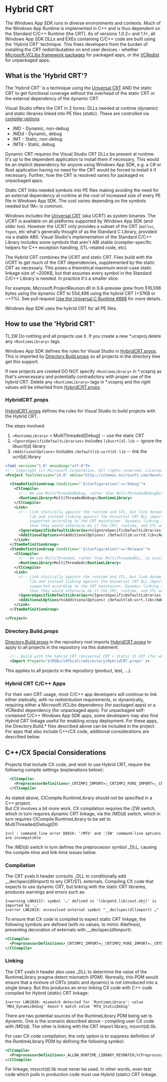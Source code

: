 # Hybrid CRT

The Windows App SDK runs in diverse environments and contexts. Much of the Windows App Runtime
is implemented in C++ and is thus dependent on the Standard C/C++ Runtime (the CRT). 
As of versions 1.0.2+ and 1.1+, all Windows App SDK DLLs and EXEs containing C/C++ code are built 
using the 'Hybrid CRT' technique. This frees developers from the burden of installing the CRT 
redistributables on end user devices - whether 
[Microsoft.VCLibs framework packages](https://docs.microsoft.com/troubleshoot/developer/visualstudio/cpp/libraries/c-runtime-packages-desktop-bridge) 
for packaged apps, or the 
[VCRedist](https://docs.microsoft.com/cpp/windows/latest-supported-vc-redist?view=msvc-170) 
for unpackaged apps. 

## What is the 'Hybrid CRT'?

The 'Hybrid CRT' is a technique using the
[Universal CRT](https://docs.microsoft.com/cpp/windows/universal-crt-deployment?view=msvc-160)
AND the static CRT to get functional coverage without the overhead of the static CRT or the external
dependency of the dynamic CRT.

Visual Studio offers the CRT in 2 forms: DLLs needed at runtime (dynamic) and static
libraries linked into PE files (static). These are controlled via
[compiler options](https://docs.microsoft.com/cpp/build/reference/md-mt-ld-use-run-time-library?view=msvc-160)

* /MD - Dynamic, non-debug
* /MDd - Dynamic, debug
* /MT - Static, non-debug
* /MTd - Static, debug

Dynamic CRT requires the Visual Studio CRT DLLs be present at runtime. It's up to the dependent
application to install them if necessary. This would be an implicit dependency for anyone using
Windows App SDK, e.g. a C# or Rust application having no need for the CRT would be forced to install
it if necessary. Further, how the CRT is resolved varies for packaged vs unpackaged apps.

Static CRT links needed symbols into PE files making avoiding the need for an external dependency at
runtime at the cost of increased size of every PE file in Windows App SDK. The cost varies depending
on the symbols needed but 1M+ is common.

Windows includes the
[Universal CRT](https://docs.microsoft.com/cpp/windows/universal-crt-deployment?view=msvc-160)
(aka UCRT) as system binaries. The UCRT is available on all platforms supported by Windows App SDK
(and older too). However the UCRT only provides a subset of the CRT (`malloc`, `fopen`, etc what's
generally thought of as the Standard C Library, provided via a stable ABI). Visual Studio's
implementation of the Standard C/C++ Library includes some symbols that aren't ABI stable
(compiler-specific helpers for C++ exception handling, STL-related code, etc).

The Hybrid CRT combines the UCRT and static CRT. Files build with the UCRT to get much of the CRT
dependencies, supplemented by the static CRT as necessary. This poses a theoretical maximum
worst-case static linkage size of ~200KB, but that assumes every symbol in the Standard C/C++
Library is needed. In practice it's a smaller slice.

For example, Microsoft.ProjectReunion.dll in 0.8-preview grew from 516,096 bytes using the dynamic
CRT to 554,496 using the hybrid CRT (+37KB or ~+7%). See pull request
[Use the Universal C Runtime #888](https://github.com/microsoft/WindowsAppSDK/pull/888) for more
details.

Windows App SDK uses the hybrid CRT for all PE files.

## How to use the 'Hybrid CRT'

TL;DR Do nothing and all projects use it. If you create a new *.vcxproj delete any `<RuntimeLibrary>` tags.

Windows App SDK defines the rules for Visual Studio in [HybridCRT.props](https://github.com/microsoft/WindowsAppSDK/blob/main/HybridCRT.props).
This is imported by
[Directory.Build.props](https://github.com/microsoft/WindowsAppSDK/blob/main/Directory.Build.props) so all
projects in the directory tree get this support.

If new projects are created DO NOT specify `<RuntimeLibrary>` in *.vcxproj as that's unnecessary and
potentially contradictory with proper use of the hybrid CRT. Delete any `<RuntimeLibrary>` tags in
*.vcxproj and the right values will be inherited from
[HybridCRT.props](https://github.com/microsoft/WindowsAppSDK/blob/main/HybridCRT.props).

### HybridCRT.props

[HybridCRT.props](https://github.com/microsoft/WindowsAppSDK/blob/main/HybridCRT.props) defines the
rules for Visual Studio to build projects with the Hybrid CRT.

The steps involved:

1. `<RuntimeLibrary>` = MultiThreaded\[Debug\] -- use the static CRT
2. `<IgnoreSpecificDefaultLibraries>` includes `libucrt[d].lib` -- ignore the libucrt\[d\] library
3. `<AdditionalOptions>` includes `/defaultlib:ucrt[d].lib` -- link the ucrt\[d\] library

```xml
<?xml version="1.0" encoding="utf-8"?>
<!-- Copyright (c) Microsoft Corporation. All rights reserved. Licensed under the MIT License. See LICENSE in the project root for license information. -->
<Project ToolsVersion="14.0" xmlns="http://schemas.microsoft.com/developer/msbuild/2003">

  <ItemDefinitionGroup Condition="'$(Configuration)'=='Debug'">
    <ClCompile>
      <!-- We use MultiThreadedDebug, rather than MultiThreadedDebugDLL, to avoid DLL dependencies on VCRUNTIME140d.dll and MSVCP140d.dll. -->
      <RuntimeLibrary>MultiThreadedDebug</RuntimeLibrary>
    </ClCompile>
    <Link>
      <!-- Link statically against the runtime and STL, but link dynamically against the CRT by ignoring the static CRT
           lib and instead linking against the Universal CRT DLL import library. This "hybrid" linking mechanism is
           supported according to the CRT maintainer. Dynamic linking against the CRT makes the binaries a bit smaller
           than they would otherwise be if the CRT, runtime, and STL were all statically linked in. -->
      <IgnoreSpecificDefaultLibraries>%(IgnoreSpecificDefaultLibraries);libucrtd.lib</IgnoreSpecificDefaultLibraries>
      <AdditionalOptions>%(AdditionalOptions) /defaultlib:ucrtd.lib</AdditionalOptions>
    </Link>
  </ItemDefinitionGroup>
  <ItemDefinitionGroup Condition="'$(Configuration)'=='Release'">
    <ClCompile>
      <!-- We use MultiThreaded, rather than MultiThreadedDLL, to avoid DLL dependencies on VCRUNTIME140.dll and MSVCP140.dll. -->
      <RuntimeLibrary>MultiThreaded</RuntimeLibrary>
    </ClCompile>
    <Link>
      <!-- Link statically against the runtime and STL, but link dynamically against the CRT by ignoring the static CRT
           lib and instead linking against the Universal CRT DLL import library. This "hybrid" linking mechanism is
           supported according to the CRT maintainer. Dynamic linking against the CRT makes the binaries a bit smaller
           than they would otherwise be if the CRT, runtime, and STL were all statically linked in. -->
      <IgnoreSpecificDefaultLibraries>%(IgnoreSpecificDefaultLibraries);libucrt.lib</IgnoreSpecificDefaultLibraries>
      <AdditionalOptions>%(AdditionalOptions) /defaultlib:ucrt.lib</AdditionalOptions>
    </Link>
  </ItemDefinitionGroup>

</Project>
```

### Directory.Build.props

[Directory.Build.props](https://github.com/microsoft/WindowsAppSDK/blob/main/Directory.Build.props) in the
repository root imports
[HybridCRT.props](https://github.com/microsoft/WindowsAppSDK/blob/main/HybridCRT.props) to apply to
all projects in the repository via this statement:

```xml
  <!-- Build with the hybrid CRT (Universal CRT + Static VS CRT (for what little the Universal CRT doesn't cover) -->
  <Import Project="$(MSBuildThisFileDirectory)HybridCRT.props" />
```

This applies to all projects in the repository (product, test, ...).

### Hybrid CRT C/C++ Apps

For their own CRT usage, most C/C++ app developers will continue to link either statically, 
with no redistribution requirements, or dynamically, requiring either a Microsoft.VCLibs 
dependency (for packaged apps) or a VCRedist dependency (for unpackaged apps). 
For unpackaged self-contained C/C++ Windows App SDK apps, some developers may also find 
Hybrid CRT linkage useful for enabling xcopy deployment. For these apps, the Directory.Build.*
files described above can be included in the project. For apps that also include C++/CX code,
additional considerations are described below.

## C++/CX Special Considerations

Projects that include CX code, and wish to use Hybrid CRT, require the following compile
settings (explanations below):

```xml
  <ClCompile>
    <PreprocessorDefinitions>_CRTIMP2_IMPORT=;_CRTIMP2_PURE_IMPORT=;_CRTDATA2_IMPORT=;_ALLOW_RUNTIME_LIBRARY_MISMATCH;%(PreprocessorDefinitions)</PreprocessorDefinitions>
  </ClCompile>
```

As stated above, ClCompile.RuntimeLibrary should not be specified in a C++ project.  
But CX involves a bit more work.  CX compilation requires the /ZW switch, which in turn
requires dynamic CRT linkage, via the /MD(d) switch, which in turn requires
ClCompile.RuntimeLibrary to be set to MultiThreaded(Debug)Dll:  

```build
1>cl : command line error D8016: '/MTd' and '/ZW' command-line options are incompatible 
```

The /MD(d) switch in turn defines the preprocessor symbol _DLL, causing the compile-time
and link-time issues below.

### Compilation

The CRT yvals.h header consults _DLL to conditionally add __declspec(dllimport) to any
CRT/STL externals.  Compiling CX code that expects to use dynamic CRT, but linking with
the static CRT libraries, produces warnings and errors such as:

```build
1>warning LNK4217: symbol '…' defined in 'libcpmtd.lib(cout.obj)' is imported by '…' 
1>error LNK2019: unresolved external symbol "__declspec(dllimport) …"
```

To ensure that CX code is compiled to expect static CRT linkage, the following symbols
are defined (with no values, to mimic #defines), preventing decoration of externals with
__declspec(dllimport):

```xml
<ClCompile>
  <PreprocessorDefinitions>_CRTIMP2_IMPORT=;_CRTIMP2_PURE_IMPORT=;_CRTDATA2_IMPORT=;%(PreprocessorDefinitions)</PreprocessorDefinitions>
</ClCompile>
```

### Linking

The CRT yvals.h header also uses _DLL to determine the value of the RuntimeLibrary pragma
detect mismatch (PDM).  Normally, this PDM would ensure that a mixture of CRTs (static and
dynamic) is not introduced into a single binary.  But this produces an error linking CX code
with C++ code compiled for Hybrid (static) CRT linkage:

```build
1>error LNK2038: mismatch detected for 'RuntimeLibrary': value 'MDd_DynamicDebug' doesn't match value 'MTd_StaticDebug'
```

There are two potential sources of the RuntimeLibrary PDM being set to dynamic.
One is the scenario described above - compiling user CX code with /MD(d).
The other is linking with the CRT import library, msvcrt(d).lib.  

For user CX code compilation, the only option is to suppress definition of the
RuntimeLibrary PDM by defining the following symbol:  

```xml
<ClCompile>
  <PreprocessorDefinitions>_ALLOW_RUNTIME_LIBRARY_MISMATCH;%(PreprocessorDefinitions)</PreprocessorDefinitions>
</ClCompile>
```

For linkage, msvcrt(d).lib must never be used.  In other words, even test code
which pulls in production code must use Hybrid (static) CRT linkage.
